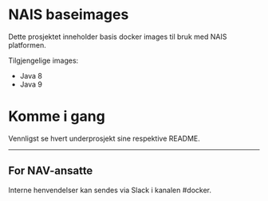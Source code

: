 NAIS baseimages
================

Dette prosjektet inneholder basis docker images til bruk med NAIS platformen.

Tilgjengelige images:

* Java 8
* Java 9

# Komme i gang

Vennligst se hvert underprosjekt sine respektive README.

---

## For NAV-ansatte

Interne henvendelser kan sendes via Slack i kanalen #docker.

